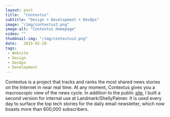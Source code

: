 ```yaml
---
layout: post
title:  "Contextus"
subtitle: "Design + Development + DevOps"
image: "/img/contextus2.png"
image-alt: "Contextus Homepage"
video: ""
thumbnail-img: "/img/contextus2.png"
date:   2015-05-29
tags:
 - Website
 - Design
 - DevOps
 - Development
---
```


Contextus is a project that tracks and ranks the most shared news stories on the Internet in near real time. At any moment, Contextus gives you a macroscopic view of the news cycle. In addition to the public [site](contextus.com), I built a second version for internal use at Landmark/ShellyPalmer. It is used every day to surface the top tech stories for the daily email newsletter, which now boasts more than 600,000 subscribers.
